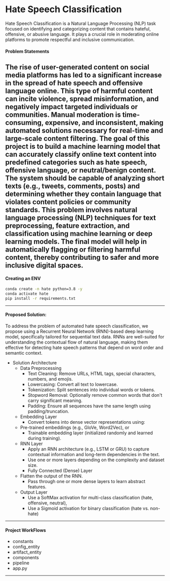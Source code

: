 # **Hate Speech Classification**

Hate Speech Classification is a Natural Language Processing (NLP) task focused on identifying and categorizing content that contains hateful, offensive, or abusive language. It plays a crucial role in moderating online platforms to promote respectful and inclusive communication. 

#### **Problem Statements**

The rise of user-generated content on social media platforms has led to a significant increase in the spread of hate speech and offensive language online. This type of harmful content can incite violence, spread misinformation, and negatively impact targeted individuals or communities. Manual moderation is time-consuming, expensive, and inconsistent, making automated solutions necessary for real-time and large-scale content filtering.
The goal of this project is to build a machine learning model that can accurately classify online text content into predefined categories such as hate speech, offensive language, or neutral/benign content. The system should be capable of analyzing short texts (e.g., tweets, comments, posts) and determining whether they contain language that violates content policies or community standards.
This problem involves natural language processing (NLP) techniques for text preprocessing, feature extraction, and classification using machine learning or deep learning models. The final model will help in automatically flagging or filtering harmful content, thereby contributing to safer and more inclusive digital spaces.
---
#### **Creating an ENV**
```bash
conda create -n hate python=3.8 -y
conda activate hate
pip install -r requirements.txt
```
---
#### **Proposed Solution**:

To address the problem of automated hate speech classification, we propose using a Recurrent Neural Network (RNN)-based deep learning model, specifically tailored for sequential text data. RNNs are well-suited for understanding the contextual flow of natural language, making them effective for detecting hate speech patterns that depend on word order and semantic context.

* Solution Architecture
    * Data Preprocessing
        * Text Cleaning: Remove URLs, HTML tags, special characters, numbers, and emojis.
        * Lowercasing: Convert all text to lowercase.
        * Tokenization: Split sentences into individual words or tokens.
        * Stopword Removal: Optionally remove common words that don't carry significant meaning.
        * Padding: Ensure all sequences have the same length using padding/truncation.
    * Embedding Layer
        * Convert tokens into dense vector representations using:
    * Pre-trained embeddings (e.g., GloVe, Word2Vec), or
        * Trainable embedding layer (initialized randomly and learned during training).
    * RNN Layer
        * Apply an RNN architecture (e.g., LSTM or GRU) to capture contextual information and long-term dependencies in the text.
        * Use one or more layers depending on the complexity and dataset size.
        * Fully Connected (Dense) Layer
    * Flatten the output of the RNN.
        * Pass through one or more dense layers to learn abstract features.
    * Output Layer
        * Use a SoftMax activation for multi-class classification (hate, offensive, neutral), 
        * Use a Sigmoid activation for binary classification (hate vs. non-hate)

---
#### **Project WorkFlows**

- constants 
- config_entity
- artifact_entity
- components
- pipeline
- app.py

---